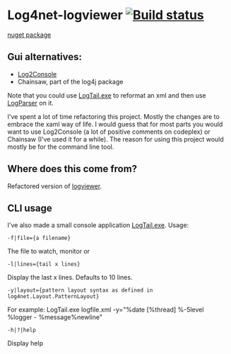 Log4net-logviewer [![Build status](https://ci.appveyor.com/api/projects/status/1aidm7uhm1jpif6y/branch/master?svg=true)](https://ci.appveyor.com/project/wallymathieu/log4net-logviewer-dnqsm/branch/master)
=================

[nuget package](http://nuget.org/packages/log4net-logviewer/)

Gui alternatives:
-----------------

- [Log2Console](http://log2console.codeplex.com/)
- Chainsaw, part of the log4j package

Note that you could use [LogTail.exe](./tree/master/LogTail) to reformat an xml and then use [LogParser](http://www.hanselman.com/blog/AnalyzeYourWebServerDataAndBeEmpoweredWithLogParserAndLogParserLizardGUI.aspx) on it.

I've spent a lot of time refactoring this project. Mostly the changes are to embrace the xaml way of life. I would guess that for most parts you would want to use Log2Console (a lot of positive comments on codeplex) or Chainsaw (I've used it for a while). The reason for using this project would mostly be for the command line tool.

Where does this come from?
--------------------------

Refactored version of [logviewer](http://www.codeproject.com/KB/cs/logviewer.aspx).

CLI usage
---------

I've also made a small console application [LogTail.exe](./tree/master/LogTail). Usage:

    -f|file={a filename}
The file to watch, monitor or 

    -l|lines={tail x lines}	
Display the last x lines. Defaults to 10 lines. 

    -y|layout={pattern layout syntax as defined in log4net.Layout.PatternLayout}
For example: 
    LogTail.exe logfile.xml -y="%date [%thread] %-5level %logger - %message%newline"

    -h|?|help
Display help


